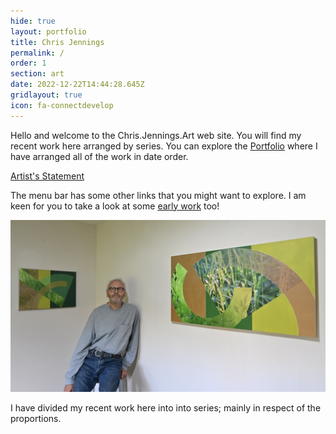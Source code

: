 ```yaml
---
hide: true
layout: portfolio
title: Chris Jennings
permalink: /
order: 1
section: art
date: 2022-12-22T14:44:28.645Z
gridlayout: true
icon: fa-connectdevelop
---
```

Hello and welcome to the Chris.Jennings.Art web site. You will find my recent work here arranged by series. You can explore the [Portfolio](/portfolio/) where I have arranged all of the work in date order.

[Artist's Statement](/statement)

The menu bar has some other links that you might want to explore. I am keen for you to take a look at some [early work](/earlywork) too!

![Studio View](/uploads/nik_3016.jpeg "Chris and some recent work")

I have divided my recent work here into into series; mainly in respect of the proportions.
